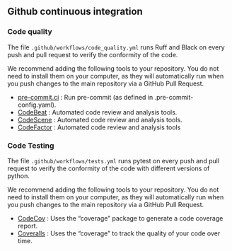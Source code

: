 
## Github continuous integration

### Code quality

The file `.github/workflows/code_quality.yml` runs Ruff and Black on every push and pull request to verify the conformity of the code.

We recommend adding the following tools to your repository. You do not need to install them on your computer, as they will automatically run when you push changes to the main repository via a GitHub Pull Request.

- [pre-commit.ci](http://pre-commit.ci) : Run pre-commit (as defined in .pre-commit-config.yaml).
- [CodeBeat](https://codebeat.co/) : Automated code review and analysis tools.
- [CodeScene](https://codescene.com/) : Automated code review and analysis tools.
- [CodeFactor](https://www.codefactor.io/) : Automated code review and analysis tools

### Code Testing

The file `.github/workflows/tests.yml` runs pytest on every push and pull request to verify the conformity of the code with different versions of python.

We recommend adding the following tools to your repository. You do not need to install them on your computer, as they will automatically run when you push changes to the main repository via a GitHub Pull Request.

- [CodeCov](https://about.codecov.io/) : Uses the “coverage” package to generate a code coverage report.
- [Coveralls](https://coveralls.io/) : Uses the “coverage” to track the quality of your code over time.
